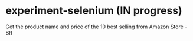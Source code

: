 # experiment-selenium (IN progress)

Get the product name and price of the 10 best selling from Amazon Store - BR

 